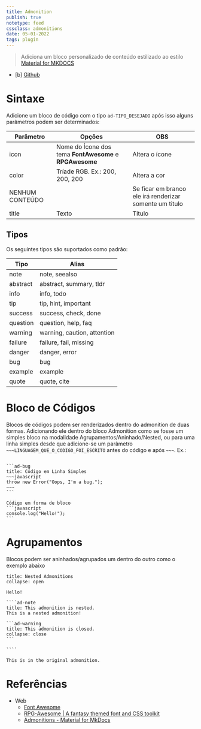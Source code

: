 ```yaml
---
title: Admonition
publish: true
notetype: feed
cssclass: admonitions
date: 05-01-2022
tags: plugin
---
```


> Adiciona um bloco personalizado de conteúdo estilizado ao estilo [Material for MKDOCS](https://cutt.ly/aUXAzRZ)

- [b] [Github](https://github.com/valentine195/obsidian-admonition) 

# Sintaxe
Adicione um bloco de código com o tipo `ad-TIPO_DESEJADO` após isso alguns parâmetros podem ser determinados:

| Parâmetro       | Opções                                                  | OBS                                                     |
| --------------- | ------------------------------------------------------- | ------------------------------------------------------- |
| icon            | Nome do Ícone dos tema **FontAwesome** e **RPGAwesome** | Altera o ícone                                          |
| color           | Tríade RGB. Ex.: 200, 200, 200                          | Altera a cor                                            |
| NENHUM CONTEÚDO |                                                         | Se ficar em branco ele irá renderizar somente um titulo |
| title           | Texto                                                   | Titulo                                                        |

## Tipos
Os seguintes tipos são suportados como padrão:

| Tipo     | Alias                       |
| -------- | --------------------------- |
| note     | note, seealso               |
| abstract | abstract, summary, tldr     |
| info     | info, todo                  |
| tip      | tip, hint, important        |
| success  | success, check, done        |
| question | question, help, faq         |
| warning  | warning, caution, attention |
| failure  | failure, fail, missing      |
| danger   | danger, error               |
| bug      | bug                         |
| example  | example                     |
| quote    | quote, cite                 | 


# Bloco de Códigos
Blocos de códigos podem ser renderizados dentro do admonition de duas formas. Adicionando ele dentro do bloco Admonition como se fosse um simples bloco na modalidade Agrupamentos/Aninhado/Nested, ou para uma linha simples desde que adicione-se um parâmetro `~~~LINGUAGEM_QUE_O_CODIGO_FOI_ESCRITO` antes do código e após `~~~`. Ex.:

````ad-info

```ad-bug
title: Código em Linha Simples
~~~javascript
throw new Error("Oops, I'm a bug.");
~~~
```

Código em forma de bloco
```javascript
console.log("Hello!");
```

````

# Agrupamentos
Blocos podem ser aninhados/agrupados um dentro do outro como o exemplo abaixo

`````ad-note
title: Nested Admonitions
collapse: open

Hello!

````ad-note
title: This admonition is nested.
This is a nested admonition!

```ad-warning
title: This admonition is closed.
collapse: close
```

````

This is in the original admonition.
`````



# Referências
- Web
	- [Font Awesome](https://fontawesome.com/)
	- [RPG-Awesome | A fantasy themed font and CSS toolkit](https://nagoshiashumari.github.io/Rpg-Awesome/)
	- [Admonitions - Material for MkDocs](https://squidfunk.github.io/mkdocs-material/reference/admonitions/)

	